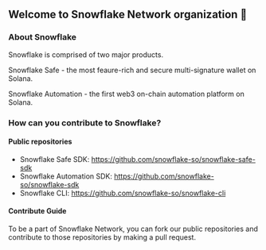 ## Welcome to Snowflake Network organization 👋

<!--

**Here are some ideas to get you started:**

🙋‍♀️ A short introduction - what is your organization all about?
🌈 Contribution guidelines - how can the community get involved?
👩‍💻 Useful resources - where can the community find your docs? Is there anything else the community should know?
🍿 Fun facts - what does your team eat for breakfast?
🧙 Remember, you can do mighty things with the power of [Markdown](https://docs.github.com/github/writing-on-github/getting-started-with-writing-and-formatting-on-github/basic-writing-and-formatting-syntax)
-->


### About Snowflake 

Snowflake is comprised of two major products.

Snowflake Safe - the most feaure-rich and secure multi-signature wallet on Solana.

Snowflake Automation - the first web3 on-chain automation platform on Solana.

### How can you contribute to Snowflake?
#### Public repositories
- Snowflake Safe SDK: https://github.com/snowflake-so/snowflake-safe-sdk
- Snowflake Automation SDK: https://github.com/snowflake-so/snowflake-sdk
- Snowflake CLI: https://github.com/snowflake-so/snowflake-cli
#### Contribute Guide
To be a part of Snowflake Network, you can fork our public repositories and contribute to those repositories by making a pull request. 

